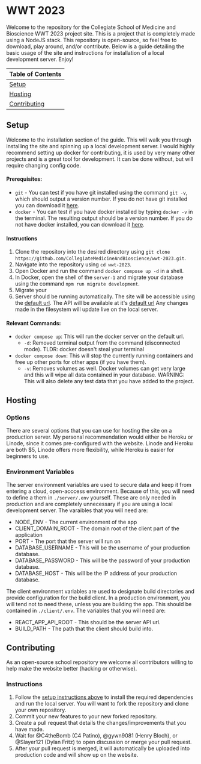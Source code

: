 # WWT 2023

Welcome to the repository for the Collegiate School of Medicine and Bioscience WWT 2023 project site. This is a project that is completely made using a NodeJS stack. This repository is open-source, so feel free to download, play around, and/or contribute. Below is a guide detailing the basic usage of the site and instructions for installation of a local development server. Enjoy!

| Table of Contents             |
| ----------------------------- |
| [Setup](#setup)               |
| [Hosting](#hosting)           |
| [Contributing](#contributing) |

## Setup

Welcome to the installation section of the guide. This will walk you through installing the site and spinning up a local development server. I would highly recommend setting up docker for contributing, it is used by very many other projects and is a great tool for development. It can be done without, but will require changing config code.

#### Prerequisites:

-   `git` - You can test if you have git installed using the command `git -v`, which should output a version number. If you do not have git installed you can download it [here](https://git-scm.com/downloads).
-   `docker` - You can test if you have docker installed by typing `docker -v` in the terminal. The resulting output should be a version number. If you do not have docker installed, you can download it [here](https://www.docker.com/get-started/).

#### Instructions

1. Clone the repository into the desired directory using `git clone https://github.com/CollegiateMedicineAndBioscience/wwt-2023.git`.
2. Navigate into the repository using `cd wwt-2023`.
3. Open Docker and run the command `docker compose up -d` in a shell.
4. In Docker, open the shell of the `server-1` and migrate your database using the command `npm run migrate development`.
5. Migrate your
6. Server should be running automatically. The site will be accessible using the [default url](http://localhost:3000). The API will be available at it's [default url](http://localhost:3001) Any changes made in the filesystem will update live on the local server.

#### Relevant Commands:

-   `docker compose up`: This will run the docker server on the default url.
    -   `-d`: Removed terminal output from the command (disconnected mode). TLDR: docker doesn't steal your terminal
-   `docker compose down`: This will stop the currently running containers and free up other ports for other apps (if you have them).
    -   `-v`: Removes volumes as well. Docker volumes can get very large and this will wipe all data contained in your database. WARNING: This will also delete any test data that you have added to the project.

## Hosting

### Options

There are several options that you can use for hosting the site on a production server. My personal recommendation would either be Heroku or Linode, since it comes pre-configured with the website. Linode and Heroku are both $5, Linode offers more flexibility, while Heroku is easier for beginners to use.

### Environment Variables

The server environment variables are used to secure data and keep it from entering a cloud, open-acccess environment. Because of this, you will need to define a them in `./server/.env` yourself. These are only needed in production and are completely unnecessary if you are using a local development server. The varaibles that you will need are:

-   NODE_ENV - The current environment of the app
-   CLIENT_DOMAIN_ROOT - The domain root of the client part of the application
-   PORT - The port that the server will run on
-   DATABASE_USERNAME - This will be the username of your production database.
-   DATABASE_PASSWORD - This will be the password of your production database.
-   DATABASE_HOST - This will be the IP address of your production database.

The client environment variables are used to designate build directories and provide configuration for the build client. In a production environment, you will tend not to need these, unless you are building the app. This should be contained in `./client/.env`. The variables that you will need are:

-   REACT_APP_API_ROOT - This should be the server API url.
-   BUILD_PATH - The path that the client should build into.

## Contributing

As an open-source school repository we welcome all contributors willing to help make the website better (hacking or otherwise).

### Instructions

1. Follow the [setup instructions above](#setup) to install the required dependencies and run the local server. You will want to fork the repository and clone your own repository.
2. Commit your new features to your new forked repository.
3. Create a pull request that details the changes/improvements that you have made.
4. Wait for @C4theBomb (C4 Patino), @gywn9081 (Henry Bloch), or @Slayer121 (Dylan Fritz) to open discussion or merge your pull request.
5. After your pull request is merged, it will automatically be uploaded into production code and will show up on the website.
